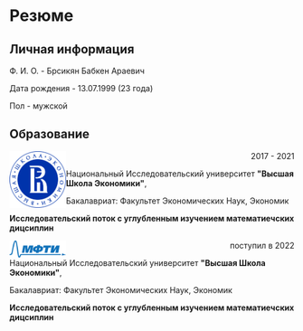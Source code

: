 # Резюме
## Личная информация
Ф. И. О. - Брсикян Бабкен Араевич

Дата рождения - 13.07.1999 (23 года)

Пол - мужской

## Образование
<img align="left" src = "hse.png" width = "100"> <p align="right">2017 - 2021</p>
Национальный Исследовательский университет **"Высшая Школа Экономики"**,

<p align="left">Бакалавриат: Факультет Экономических Наук, Экономик</p> 

**Исследовательский поток с углубленным изучением математиечских дицсиплин**

<img align="left" src = "MIPT_logo.png" width = "100"> <p align="right">поступил в 2022</p>
Национальный Исследовательский университет **"Высшая Школа Экономики"**,

<p align="left">Бакалавриат: Факультет Экономических Наук, Экономик</p> 

**Исследовательский поток с углубленным изучением математиечских дицсиплин**



